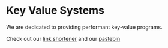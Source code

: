 # Key Value Systems
We are dedicated to providing performant key-value programs.

Check out our [link shortener](https://github.com/keyvaluesystems/simpleshortener) and our [pastebin](https://paste.keyvalue.cc)
